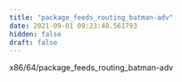 ```yaml
---
title: "package_feeds_routing_batman-adv"
date: 2021-09-01 09:23:40.561793
hidden: false
draft: false
---
```


x86/64/package_feeds_routing_batman-adv

